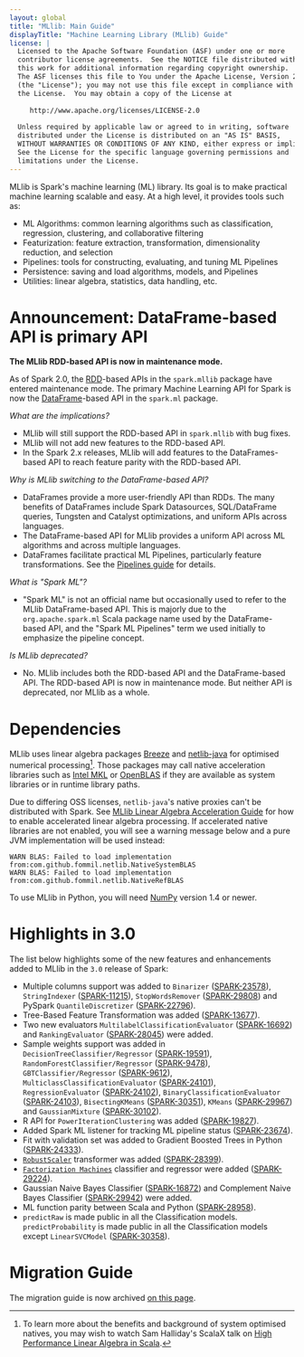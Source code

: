 ```yaml
---
layout: global
title: "MLlib: Main Guide"
displayTitle: "Machine Learning Library (MLlib) Guide"
license: |
  Licensed to the Apache Software Foundation (ASF) under one or more
  contributor license agreements.  See the NOTICE file distributed with
  this work for additional information regarding copyright ownership.
  The ASF licenses this file to You under the Apache License, Version 2.0
  (the "License"); you may not use this file except in compliance with
  the License.  You may obtain a copy of the License at
 
     http://www.apache.org/licenses/LICENSE-2.0
 
  Unless required by applicable law or agreed to in writing, software
  distributed under the License is distributed on an "AS IS" BASIS,
  WITHOUT WARRANTIES OR CONDITIONS OF ANY KIND, either express or implied.
  See the License for the specific language governing permissions and
  limitations under the License.
---
```


MLlib is Spark's machine learning (ML) library.
Its goal is to make practical machine learning scalable and easy.
At a high level, it provides tools such as:

* ML Algorithms: common learning algorithms such as classification, regression, clustering, and collaborative filtering
* Featurization: feature extraction, transformation, dimensionality reduction, and selection
* Pipelines: tools for constructing, evaluating, and tuning ML Pipelines
* Persistence: saving and load algorithms, models, and Pipelines
* Utilities: linear algebra, statistics, data handling, etc.

# Announcement: DataFrame-based API is primary API

**The MLlib RDD-based API is now in maintenance mode.**

As of Spark 2.0, the [RDD](rdd-programming-guide.html#resilient-distributed-datasets-rdds)-based APIs in the `spark.mllib` package have entered maintenance mode.
The primary Machine Learning API for Spark is now the [DataFrame](sql-programming-guide.html)-based API in the `spark.ml` package.

*What are the implications?*

* MLlib will still support the RDD-based API in `spark.mllib` with bug fixes.
* MLlib will not add new features to the RDD-based API.
* In the Spark 2.x releases, MLlib will add features to the DataFrames-based API to reach feature parity with the RDD-based API.

*Why is MLlib switching to the DataFrame-based API?*

* DataFrames provide a more user-friendly API than RDDs.  The many benefits of DataFrames include Spark Datasources, SQL/DataFrame queries, Tungsten and Catalyst optimizations, and uniform APIs across languages.
* The DataFrame-based API for MLlib provides a uniform API across ML algorithms and across multiple languages.
* DataFrames facilitate practical ML Pipelines, particularly feature transformations.  See the [Pipelines guide](ml-pipeline.html) for details.

*What is "Spark ML"?*

* "Spark ML" is not an official name but occasionally used to refer to the MLlib DataFrame-based API.
  This is majorly due to the `org.apache.spark.ml` Scala package name used by the DataFrame-based API, 
  and the "Spark ML Pipelines" term we used initially to emphasize the pipeline concept.
  
*Is MLlib deprecated?*

* No. MLlib includes both the RDD-based API and the DataFrame-based API.
  The RDD-based API is now in maintenance mode.
  But neither API is deprecated, nor MLlib as a whole.

# Dependencies

MLlib uses linear algebra packages [Breeze](http://www.scalanlp.org/) and [netlib-java](https://github.com/fommil/netlib-java) for optimised numerical processing[^1]. Those packages may call native acceleration libraries such as [Intel MKL](https://software.intel.com/content/www/us/en/develop/tools/math-kernel-library.html) or [OpenBLAS](http://www.openblas.net) if they are available as system libraries or in runtime library paths. 

Due to differing OSS licenses, `netlib-java`'s native proxies can't be distributed with Spark. See [MLlib Linear Algebra Acceleration Guide](ml-linalg-guide.md) for how to enable accelerated linear algebra processing. If accelerated native libraries are not enabled, you will see a warning message below and a pure JVM implementation will be used instead:
```
WARN BLAS: Failed to load implementation from:com.github.fommil.netlib.NativeSystemBLAS
WARN BLAS: Failed to load implementation from:com.github.fommil.netlib.NativeRefBLAS
```

To use MLlib in Python, you will need [NumPy](http://www.numpy.org) version 1.4 or newer.

[^1]: To learn more about the benefits and background of system optimised natives, you may wish to
    watch Sam Halliday's ScalaX talk on [High Performance Linear Algebra in Scala](http://fommil.github.io/scalax14/#/).

# Highlights in 3.0

The list below highlights some of the new features and enhancements added to MLlib in the `3.0`
release of Spark:

* Multiple columns support was added to `Binarizer` ([SPARK-23578](https://issues.apache.org/jira/browse/SPARK-23578)), `StringIndexer` ([SPARK-11215](https://issues.apache.org/jira/browse/SPARK-11215)), `StopWordsRemover` ([SPARK-29808](https://issues.apache.org/jira/browse/SPARK-29808)) and PySpark `QuantileDiscretizer` ([SPARK-22796](https://issues.apache.org/jira/browse/SPARK-22796)).
* Tree-Based Feature Transformation was added
([SPARK-13677](https://issues.apache.org/jira/browse/SPARK-13677)).
* Two new evaluators `MultilabelClassificationEvaluator` ([SPARK-16692](https://issues.apache.org/jira/browse/SPARK-16692)) and `RankingEvaluator` ([SPARK-28045](https://issues.apache.org/jira/browse/SPARK-28045)) were added.
* Sample weights support was added in `DecisionTreeClassifier/Regressor` ([SPARK-19591](https://issues.apache.org/jira/browse/SPARK-19591)), `RandomForestClassifier/Regressor` ([SPARK-9478](https://issues.apache.org/jira/browse/SPARK-9478)), `GBTClassifier/Regressor` ([SPARK-9612](https://issues.apache.org/jira/browse/SPARK-9612)),  `MulticlassClassificationEvaluator` ([SPARK-24101](https://issues.apache.org/jira/browse/SPARK-24101)), `RegressionEvaluator` ([SPARK-24102](https://issues.apache.org/jira/browse/SPARK-24102)), `BinaryClassificationEvaluator` ([SPARK-24103](https://issues.apache.org/jira/browse/SPARK-24103)), `BisectingKMeans` ([SPARK-30351](https://issues.apache.org/jira/browse/SPARK-30351)), `KMeans` ([SPARK-29967](https://issues.apache.org/jira/browse/SPARK-29967)) and `GaussianMixture` ([SPARK-30102](https://issues.apache.org/jira/browse/SPARK-30102)).
* R API for `PowerIterationClustering` was added
([SPARK-19827](https://issues.apache.org/jira/browse/SPARK-19827)).
* Added Spark ML listener for tracking ML pipeline status
([SPARK-23674](https://issues.apache.org/jira/browse/SPARK-23674)).
* Fit with validation set was added to Gradient Boosted Trees in Python
([SPARK-24333](https://issues.apache.org/jira/browse/SPARK-24333)).
* [`RobustScaler`](ml-features.html#robustscaler) transformer was added
([SPARK-28399](https://issues.apache.org/jira/browse/SPARK-28399)).
* [`Factorization Machines`](ml-classification-regression.html#factorization-machines) classifier and regressor were added
([SPARK-29224](https://issues.apache.org/jira/browse/SPARK-29224)).
* Gaussian Naive Bayes Classifier ([SPARK-16872](https://issues.apache.org/jira/browse/SPARK-16872)) and Complement Naive Bayes Classifier ([SPARK-29942](https://issues.apache.org/jira/browse/SPARK-29942)) were added.
* ML function parity between Scala and Python
([SPARK-28958](https://issues.apache.org/jira/browse/SPARK-28958)).
* `predictRaw` is made public in all the Classification models. `predictProbability` is made public in all the Classification models except `LinearSVCModel`
([SPARK-30358](https://issues.apache.org/jira/browse/SPARK-30358)).

# Migration Guide

The migration guide is now archived [on this page](ml-migration-guide.html).

